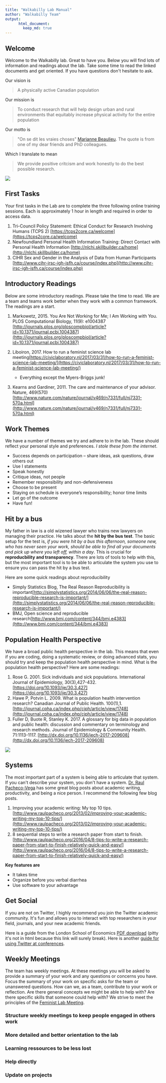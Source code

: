 ```yaml
---
title: "Walkabilly Lab Manual"
author: "Walkabilly Team"
output:
      html_document:
        keep_md: true
---
```




## Welcome

Welcome to the Walkabilly lab. Great to have you. Below you will find lots of information and readings about the lab. Take some time to read the linked documents and get oriented. If you have questions don't hesitate to ask. 

Our vision is  

> A physically active Canadian population

Our mission is  

> To conduct research that will help design urban and rural environments that equitably increase physical activity for the entire population

Our motto is  

> "On se dit les vraies choses" [Marianne Beaulieu](https://www.linkedin.com/in/marianne-beaulieu-4b358866). The quote is from one of my dear friends and PhD colleagues. 

Which I translate to mean

> We provide positive critcism and work honestly to do the best possible research. 

![](http://images.complex.com/complex/image/upload/c_limit,w_680/fl_lossy,pg_1,q_auto/cvv8cts2bogemlyduqat.jpg)

## First Tasks

Your first tasks in the Lab are to complete the three following online training sessions. Each is approximately 1 hour in length and required in order to access data. 

1. Tri-Council Policy Statement: Ethical Conduct for Research Involving Humans (TCPS 2)
[https://tcps2core.ca/welcome](https://tcps2core.ca/welcome)   
2. Newfoundland Personal Health Information Training: Direct Contact with Personal Health Information 
[http://nlchi.skillbuilder.ca/home](http://nlchi.skillbuilder.ca/home)   
3. CIHR Sex and Gender in the Analysis of Data from Human Participants
[http://www.cihr-irsc-igh-isfh.ca/course/index.php](http://www.cihr-irsc-igh-isfh.ca/course/index.php)   

## Introductory Readings

Below are some introductory readings. Please take the time to read. We are a team and teams work better when they work with a common framework. The readings are a start.

1. Markowetz, 2015. You Are Not Working for Me; I Am Working with You. PLOS Computational Biology, 11(9): e1004387 [http://journals.plos.org/ploscompbiol/article?id=10.1371/journal.pcbi.1004387](http://journals.plos.org/ploscompbiol/article?id=10.1371/journal.pcbi.1004387)

3. Liboiron, 2017. How to run a feminist science lab meeting[https://civiclaboratory.nl/2017/03/31/how-to-run-a-feminist-science-lab-meeting/](https://civiclaboratory.nl/2017/03/31/how-to-run-a-feminist-science-lab-meeting/)
    + Everything except the Myers-Briggs junk!

3. Kearns and Gardiner, 2011. The care and maintenance of your advisor. Nature, 469(570) [http://www.nature.com/nature/journal/v469/n7331/full/nj7331-570a.html](http://www.nature.com/nature/journal/v469/n7331/full/nj7331-570a.html)

## Work Themes

We have a number of themes we try and adhere to in the lab. These should reflect your personal style and preferences. *I stole these from the internet*.

* Success depends on participation – share ideas, ask questions, draw others out
* Use I statements
* Speak honestly
* Critique ideas, not people
* Remember responsibility and non-defensiveness
* Choose to be present
* Staying on schedule is everyone’s responsibility; honor time limits
* Let go of the outcome
* Have fun!

## Hit by a bus

My father in law is a old wizened lawyer who trains new lawyers on managing their practice. He talks about the **hit by the bus test**. The basic setup for the test is, *if you were hit by a bus this afternoon, someone new, who has never seen your work, should be able to find all your documents and pick up where you left off, within a day*. This is crucial for **reproducbility and transparency**. There are lots of tools to help with this, but the most important tool is to be able to articulate the system you use to ensure you can pass the hit by a bus test. 

Here are some quick readings about reproducibility

* Simply Statistics Blog, The Real Reason Reproducibility is important[http://simplystatistics.org/2014/06/06/the-real-reason-reproducible-research-is-important/](http://simplystatistics.org/2014/06/06/the-real-reason-reproducible-research-is-important/)
* BMJ, Open science and reproducible research[http://www.bmj.com/content/344/bmj.e4383](http://www.bmj.com/content/344/bmj.e4383)

## Population Health Perspective

We have a broad public health perspective in the lab. This means that even if you are coding, doing a systematic review, or doing advanced stats, you should try and keep the population health perspective in mind. What is the population health perspective? Here are some readings: 

1. Rose G. 2001. Sick individuals and sick populations. International Journal of Epidemiology, 30(3),427-432. [https://doi.org/10.1093/ije/30.3.427](https://doi.org/10.1093/ije/30.3.427)
2. Hawe P, Potvin L. 2009. What is population health intervention research? Canadian Journal of Public Health. 100(1),1. [http://journal.cpha.ca/index.php/cjph/article/view/1748](http://journal.cpha.ca/index.php/cjph/article/view/1748)
3. Fuller D, Buote R, Stanley K. 2017. A glossary for big data in population and public health: discussion and commentary on terminology and research methods. Journal of Epidemiology & Community Health. 71:1113-1117. [http://dx.doi.org/10.1136/jech-2017-209608](http://dx.doi.org/10.1136/jech-2017-209608)  

 
![](http://i0.kym-cdn.com/photos/images/original/000/260/393/a37.jpg)

## Systems

The most important part of a system is being able to articulate that system. If you can't describe your system, you don't have a system. [Dr. Raul Pacheco-Vega](https://twitter.com/raulpacheco) has some great blog posts about academic writing, productivity, and being a nice person. I recommend the following few blog posts.

1. Improving your academic writing: My top 10 tips. [http://www.raulpacheco.org/2013/02/improving-your-academic-writing-my-top-10-tips/](http://www.raulpacheco.org/2013/02/improving-your-academic-writing-my-top-10-tips/)
2. 8 sequential steps to write a research paper from start to finish.[http://www.raulpacheco.org/2016/04/8-tips-to-write-a-research-paper-from-start-to-finish-relatively-quick-and-easy/](http://www.raulpacheco.org/2016/04/8-tips-to-write-a-research-paper-from-start-to-finish-relatively-quick-and-easy/)

**Key features are**  

* It takes time  
* Organize before you verbal diarrhea  
* Use software to your advantage  

## Get Social

If you are not on Twitter, I highly recommend you join the Twitter academic community. It's fun and allows you to interact with top researchers in your field, journals, and your new academic friends. 

Here is a guide from the London School of Economics [PDF download](http://blogs.lse.ac.uk/impactofsocialsciences/files/2011/11/Published-Twitter_Guide_Sept_2011.pdf) (pitty it's not in html because this link will surely break). Here is another [guide for using Twitter at conferences](http://www.rmmlondon.com/events/a-guide-to-using-twitter-academic-conferences/).

## Weekly Meetings

The team has weekly meetings. At these meetings you will be asked to provide a summary of your work and any questions or concerns you have. Focus the summary of your work on specific asks for the team or unanswered questions. How can we, as a team, contribute to your work or reflection. Are there general concepts we might be able to help with? Are there specific skills that someone could help with? We strive to meet the principles of the [Feminist Lab Meeting](https://civiclaboratory.nl/2017/03/31/how-to-run-a-feminist-science-lab-meeting/). 


### Structure weekly meetings to keep people engaged in others work
### More detailed and better orientation to the lab
### Learning ressources to be less lost
### Help directly
### Update on projects
### 




